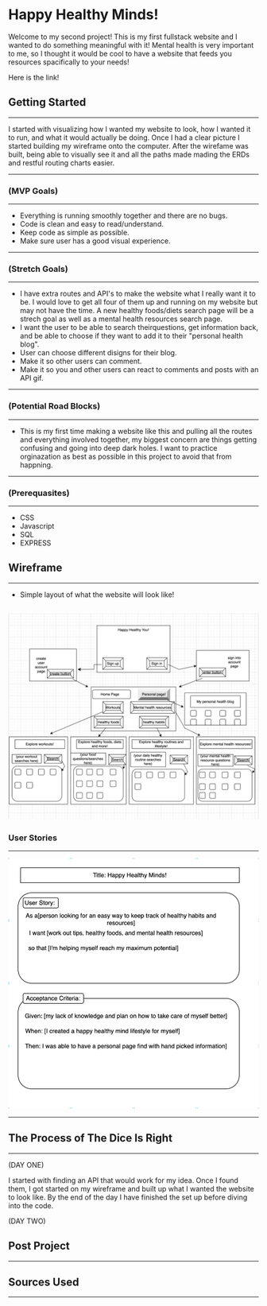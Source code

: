  # Happy Healthy Minds!
 Welcome to my second project! This is my first fullstack website and I wanted to do something meaningful with it! Mental health is very important to me, so I thought it would be cool to have a website that feeds you resources spacifically to your needs! 

Here is the link! 

## Getting Started
---
I started with visualizing how I wanted my website to look, how I wanted it to run, and what it would actually be doing. Once I had a clear picture I started building my wireframe onto the computer. After the wirefame was built, being able to visually see it and all the paths made mading the ERDs and restful routing charts easier.

---

### (MVP Goals)
---
* Everything is running smoothly together and there are no bugs.
* Code is clean and easy to read/understand.
* Keep code as simple as possible.
* Make sure user has a good visual experience.

---

### (Stretch Goals)
---
* I have extra routes and API's to make the website what I really want it to be. I would love to get all four of them up and running on my website but may not have the time. A new healthy foods/diets search page will be a strech goal as well as a mental health resources search page.
* I want the user to be able to search theirquestions, get information back, and be able to choose if they want to add it to their "personal health blog".
* User can choose different disigns for their blog.
* Make it so other users can comment.
* Make it so you and other users can react to comments and posts with an API gif.



---

### (Potential Road Blocks)
---
* This is my first time making a website like this and pulling all the routes and everything involved together, my biggest concern are things getting confusing and going into deep dark holes. I want to practice orginazation as best as possible in this project to avoid that from happning.

---

### (Prerequasites)
---
* CSS
* Javascript
* SQL
* EXPRESS



## Wireframe
---
* Simple layout of what the website will look like!

![wireframe](./wireframe.png)
---

### User Stories
---
![wireframe](./userstories.png)

---

## The Process of The Dice Is Right
---
(DAY ONE)

I started with finding an API that would work for my idea. Once I found them, I got started on my wireframe and built up what I wanted the website to look like. By the end of the day I have finished the set up before diving into the code.

(DAY TWO)


## Post Project
---


## Sources Used
---
